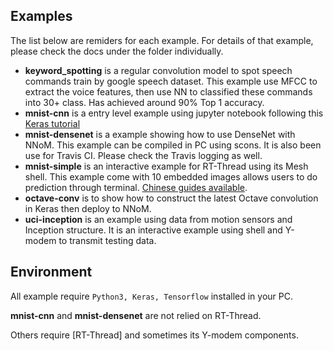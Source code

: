 
## Examples

The list below are remiders for each example. 
For details of that example, please check the docs under the folder individually. 

- **keyword_spotting** is a regular convolution model to spot speech commands train by google speech dataset. 
This example use MFCC to extract the voice features, then use NN to classified these commands into 30+ class. 
Has achieved around 90% Top 1 accuracy. 
- **mnist-cnn** is a entry level example using jupyter notebook following this [Keras tutorial](https://adventuresinmachinelearning.com/keras-tutorial-cnn-11-lines/) 
- **mnist-densenet** is a example showing how to use DenseNet with NNoM. 
This example can be compiled in PC using scons. It is also been use for Travis CI. Please check the Travis logging as well. 
- **mnist-simple** is an interactive example for RT-Thread using its Mesh shell. 
This example come with 10 embedded images allows users to do prediction through terminal. [Chinese guides available](../docs/example_mnist_simple_cn.md).
- **octave-conv** is to show how to construct the latest Octave convolution in Keras then deploy to NNoM. 
- **uci-inception** is an example using data from motion sensors and Inception structure. 
It is an interactive example using shell and Y-modem to transmit testing data. 


## Environment 

All example require `Python3, Keras, Tensorflow` installed in your PC. 

**mnist-cnn** and **mnist-densenet** are not relied on RT-Thread. 

Others require [RT-Thread] and sometimes its Y-modem components. 

